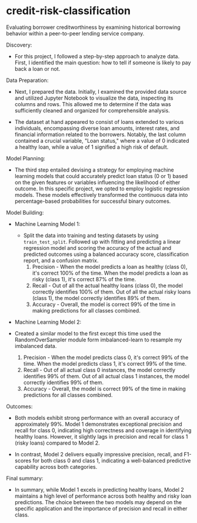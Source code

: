 # credit-risk-classification
Evaluating borrower creditworthiness by examining historical borrowing behavior within a peer-to-peer lending service company.

Discovery:
- For this project, I followed a step-by-step approach to analyze data. First, I identified the main question: how to tell if someone is likely to pay back a loan or not. 

Data Preparation:
- Next, I prepared the data. Initially, I examined the provided data source and utilized Jupyter Notebook to visualize the data, inspecting its columns and rows. This allowed me to determine if the data was sufficiently cleaned and organized for comprehensible analysis. 

- The dataset at hand appeared to consist of loans extended to various individuals, encompassing diverse loan amounts, interest rates, and financial information related to the borrowers. Notably, the last column contained a crucial variable, "Loan status," where a value of 0 indicated a healthy loan, while a value of 1 signified a high risk of default.

Model Planning:
- The third step entailed devising a strategy for employing machine learning models that could accurately predict loan status (0 or 1) based on the given features or variables influencing the likelihood of either outcome. In this specific project, we opted to employ logistic regression models. These models effectively transformed the continuous data into percentage-based probabilities for successful binary outcomes.

Model Building:
- Machine Learning Model 1:
  - Split the data into training and testing datasets by using `train_test_split`. Followed up with fitting and predicting a linear regression model and scoring the accuracy of the actual and predicted outcomes using a balanced accuracy score, classification report, and a confusion matrix.
    1. Precision -  When the model predicts a loan as healthy (class 0), it's correct 100% of the time. When the model predicts a loan as risky (class 1), it's correct 87% of the time.
    2. Recall - Out of all the actual healthy loans (class 0), the model correctly identifies 100% of them. Out of all the actual risky loans (class 1), the model correctly identifies 89% of them.
    3. Accuracy - Overall, the model is correct 99% of the time in making predictions for all classes combined.

-  Machine Learning Model 2:
  - Created a similar model to the first except this time used the RandomOverSampler module form imbalanced-learn to resample my imbalanced data.
      1. Precision - When the model predicts class 0, it's correct 99% of the time. When the model predicts class 1, it's correct 99% of the time.
      2.  Recall - Out of all actual class 0 instances, the model correctly identifies 99% of them. Out of all actual class 1 instances, the model correctly identifies 99% of them.
      3.   Accuracy - Overall, the model is correct 99% of the time in making predictions for all classes combined.

Outcomes: 
- Both models exhibit strong performance with an overall accuracy of approximately 99%. Model 1 demonstrates exceptional precision and recall for class 0, indicating high correctness and coverage in identifying healthy loans. However, it slightly lags in precision and recall for class 1 (risky loans) compared to Model 2.

- In contrast, Model 2 delivers equally impressive precision, recall, and F1-scores for both class 0 and class 1, indicating a well-balanced predictive capability across both categories.

Final summary:
- In summary, while Model 1 excels in predicting healthy loans, Model 2 maintains a high level of performance across both healthy and risky loan predictions. The choice between the two models may depend on the specific application and the importance of precision and recall in either class.
